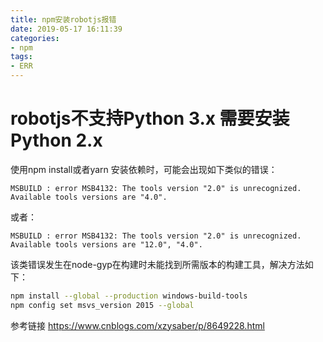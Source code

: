 ```yaml
---
title: npm安装robotjs报错
date: 2019-05-17 16:11:39
categories:
- npm
tags:
- ERR
---
```


# robotjs不支持Python 3.x 需要安装Python 2.x

使用npm install或者yarn 安装依赖时，可能会出现如下类似的错误：
~~~
MSBUILD : error MSB4132: The tools version "2.0" is unrecognized. Available tools versions are "4.0".
~~~
或者：
~~~
MSBUILD : error MSB4132: The tools version "2.0" is unrecognized. Available tools versions are "12.0", "4.0".
~~~
该类错误发生在node-gyp在构建时未能找到所需版本的构建工具，解决方法如下：
~~~bash
npm install --global --production windows-build-tools
npm config set msvs_version 2015 --global
~~~

参考链接 https://www.cnblogs.com/xzysaber/p/8649228.html
